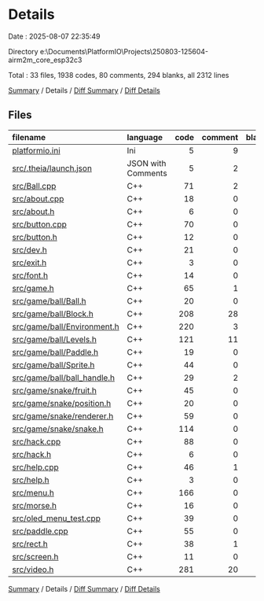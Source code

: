# Details

Date : 2025-08-07 22:35:49

Directory e:\\Documents\\PlatformIO\\Projects\\250803-125604-airm2m_core_esp32c3

Total : 33 files,  1938 codes, 80 comments, 294 blanks, all 2312 lines

[Summary](results.md) / Details / [Diff Summary](diff.md) / [Diff Details](diff-details.md)

## Files
| filename | language | code | comment | blank | total |
| :--- | :--- | ---: | ---: | ---: | ---: |
| [platformio.ini](/platformio.ini) | Ini | 5 | 9 | 1 | 15 |
| [src/.theia/launch.json](/src/.theia/launch.json) | JSON with Comments | 5 | 2 | 2 | 9 |
| [src/Ball.cpp](/src/Ball.cpp) | C++ | 71 | 2 | 10 | 83 |
| [src/about.cpp](/src/about.cpp) | C++ | 18 | 0 | 1 | 19 |
| [src/about.h](/src/about.h) | C++ | 6 | 0 | 2 | 8 |
| [src/button.cpp](/src/button.cpp) | C++ | 70 | 0 | 5 | 75 |
| [src/button.h](/src/button.h) | C++ | 12 | 0 | 7 | 19 |
| [src/dev.h](/src/dev.h) | C++ | 21 | 0 | 2 | 23 |
| [src/exit.h](/src/exit.h) | C++ | 3 | 0 | 2 | 5 |
| [src/font.h](/src/font.h) | C++ | 14 | 0 | 6 | 20 |
| [src/game.h](/src/game.h) | C++ | 65 | 1 | 4 | 70 |
| [src/game/ball/Ball.h](/src/game/ball/Ball.h) | C++ | 20 | 0 | 3 | 23 |
| [src/game/ball/Block.h](/src/game/ball/Block.h) | C++ | 208 | 28 | 21 | 257 |
| [src/game/ball/Environment.h](/src/game/ball/Environment.h) | C++ | 220 | 3 | 16 | 239 |
| [src/game/ball/Levels.h](/src/game/ball/Levels.h) | C++ | 121 | 11 | 11 | 143 |
| [src/game/ball/Paddle.h](/src/game/ball/Paddle.h) | C++ | 19 | 0 | 3 | 22 |
| [src/game/ball/Sprite.h](/src/game/ball/Sprite.h) | C++ | 44 | 0 | 7 | 51 |
| [src/game/ball/ball\_handle.h](/src/game/ball/ball_handle.h) | C++ | 29 | 2 | 1 | 32 |
| [src/game/snake/fruit.h](/src/game/snake/fruit.h) | C++ | 45 | 0 | 8 | 53 |
| [src/game/snake/position.h](/src/game/snake/position.h) | C++ | 20 | 0 | 4 | 24 |
| [src/game/snake/renderer.h](/src/game/snake/renderer.h) | C++ | 59 | 0 | 14 | 73 |
| [src/game/snake/snake.h](/src/game/snake/snake.h) | C++ | 114 | 0 | 16 | 130 |
| [src/hack.cpp](/src/hack.cpp) | C++ | 88 | 0 | 5 | 93 |
| [src/hack.h](/src/hack.h) | C++ | 6 | 0 | 3 | 9 |
| [src/help.cpp](/src/help.cpp) | C++ | 46 | 1 | 4 | 51 |
| [src/help.h](/src/help.h) | C++ | 3 | 0 | 2 | 5 |
| [src/menu.h](/src/menu.h) | C++ | 166 | 0 | 21 | 187 |
| [src/morse.h](/src/morse.h) | C++ | 16 | 0 | 7 | 23 |
| [src/oled\_menu\_test.cpp](/src/oled_menu_test.cpp) | C++ | 39 | 0 | 4 | 43 |
| [src/paddle.cpp](/src/paddle.cpp) | C++ | 55 | 0 | 9 | 64 |
| [src/rect.h](/src/rect.h) | C++ | 38 | 1 | 6 | 45 |
| [src/screen.h](/src/screen.h) | C++ | 11 | 0 | 5 | 16 |
| [src/video.h](/src/video.h) | C++ | 281 | 20 | 82 | 383 |

[Summary](results.md) / Details / [Diff Summary](diff.md) / [Diff Details](diff-details.md)